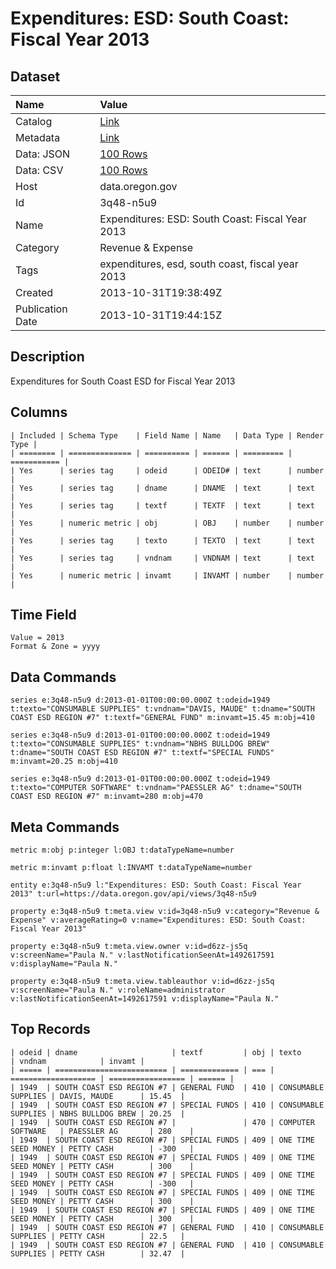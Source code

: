 # Expenditures: ESD: South Coast: Fiscal Year 2013

## Dataset

| Name | Value |
| :--- | :---- |
| Catalog | [Link](https://catalog.data.gov/dataset/expenditures-esd-south-coast-fiscal-year-2013-1fba6) |
| Metadata | [Link](https://data.oregon.gov/api/views/3q48-n5u9) |
| Data: JSON | [100 Rows](https://data.oregon.gov/api/views/3q48-n5u9/rows.json?max_rows=100) |
| Data: CSV | [100 Rows](https://data.oregon.gov/api/views/3q48-n5u9/rows.csv?max_rows=100) |
| Host | data.oregon.gov |
| Id | 3q48-n5u9 |
| Name | Expenditures: ESD: South Coast: Fiscal Year 2013 |
| Category | Revenue & Expense |
| Tags | expenditures, esd, south coast, fiscal year 2013 |
| Created | 2013-10-31T19:38:49Z |
| Publication Date | 2013-10-31T19:44:15Z |

## Description

Expenditures for South Coast ESD for Fiscal Year 2013

## Columns

```ls
| Included | Schema Type    | Field Name | Name   | Data Type | Render Type |
| ======== | ============== | ========== | ====== | ========= | =========== |
| Yes      | series tag     | odeid      | ODEID# | text      | number      |
| Yes      | series tag     | dname      | DNAME  | text      | text        |
| Yes      | series tag     | textf      | TEXTF  | text      | text        |
| Yes      | numeric metric | obj        | OBJ    | number    | number      |
| Yes      | series tag     | texto      | TEXTO  | text      | text        |
| Yes      | series tag     | vndnam     | VNDNAM | text      | text        |
| Yes      | numeric metric | invamt     | INVAMT | number    | number      |
```

## Time Field

```ls
Value = 2013
Format & Zone = yyyy
```

## Data Commands

```ls
series e:3q48-n5u9 d:2013-01-01T00:00:00.000Z t:odeid=1949 t:texto="CONSUMABLE SUPPLIES" t:vndnam="DAVIS, MAUDE" t:dname="SOUTH COAST ESD REGION #7" t:textf="GENERAL FUND" m:invamt=15.45 m:obj=410

series e:3q48-n5u9 d:2013-01-01T00:00:00.000Z t:odeid=1949 t:texto="CONSUMABLE SUPPLIES" t:vndnam="NBHS BULLDOG BREW" t:dname="SOUTH COAST ESD REGION #7" t:textf="SPECIAL FUNDS" m:invamt=20.25 m:obj=410

series e:3q48-n5u9 d:2013-01-01T00:00:00.000Z t:odeid=1949 t:texto="COMPUTER SOFTWARE" t:vndnam="PAESSLER AG" t:dname="SOUTH COAST ESD REGION #7" m:invamt=280 m:obj=470
```

## Meta Commands

```ls
metric m:obj p:integer l:OBJ t:dataTypeName=number

metric m:invamt p:float l:INVAMT t:dataTypeName=number

entity e:3q48-n5u9 l:"Expenditures: ESD: South Coast: Fiscal Year 2013" t:url=https://data.oregon.gov/api/views/3q48-n5u9

property e:3q48-n5u9 t:meta.view v:id=3q48-n5u9 v:category="Revenue & Expense" v:averageRating=0 v:name="Expenditures: ESD: South Coast: Fiscal Year 2013"

property e:3q48-n5u9 t:meta.view.owner v:id=d6zz-js5q v:screenName="Paula N." v:lastNotificationSeenAt=1492617591 v:displayName="Paula N."

property e:3q48-n5u9 t:meta.view.tableauthor v:id=d6zz-js5q v:screenName="Paula N." v:roleName=administrator v:lastNotificationSeenAt=1492617591 v:displayName="Paula N."
```

## Top Records

```ls
| odeid | dname                     | textf         | obj | texto               | vndnam            | invamt | 
| ===== | ========================= | ============= | === | =================== | ================= | ====== | 
| 1949  | SOUTH COAST ESD REGION #7 | GENERAL FUND  | 410 | CONSUMABLE SUPPLIES | DAVIS, MAUDE      | 15.45  | 
| 1949  | SOUTH COAST ESD REGION #7 | SPECIAL FUNDS | 410 | CONSUMABLE SUPPLIES | NBHS BULLDOG BREW | 20.25  | 
| 1949  | SOUTH COAST ESD REGION #7 |               | 470 | COMPUTER SOFTWARE   | PAESSLER AG       | 280    | 
| 1949  | SOUTH COAST ESD REGION #7 | SPECIAL FUNDS | 409 | ONE TIME SEED MONEY | PETTY CASH        | -300   | 
| 1949  | SOUTH COAST ESD REGION #7 | SPECIAL FUNDS | 409 | ONE TIME SEED MONEY | PETTY CASH        | 300    | 
| 1949  | SOUTH COAST ESD REGION #7 | SPECIAL FUNDS | 409 | ONE TIME SEED MONEY | PETTY CASH        | -300   | 
| 1949  | SOUTH COAST ESD REGION #7 | SPECIAL FUNDS | 409 | ONE TIME SEED MONEY | PETTY CASH        | 300    | 
| 1949  | SOUTH COAST ESD REGION #7 | SPECIAL FUNDS | 409 | ONE TIME SEED MONEY | PETTY CASH        | 300    | 
| 1949  | SOUTH COAST ESD REGION #7 | GENERAL FUND  | 410 | CONSUMABLE SUPPLIES | PETTY CASH        | 22.5   | 
| 1949  | SOUTH COAST ESD REGION #7 | GENERAL FUND  | 410 | CONSUMABLE SUPPLIES | PETTY CASH        | 32.47  | 
```